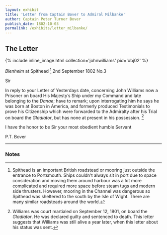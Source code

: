 ```yaml
---
layout: exhibit
title: 'Letter from Captain Bover to Admiral Milbanke'
author: Captain Peter Turner Bover
publish_date: 1802-10-03
permalink: /exhibits/letter_milbanke/
---
```


## The Letter

{% include inline_image.html collection='johnwilliams' pid='obj02' %}

*Blenheim* at Spithead [^1]
2nd September 1802
No.3

Sir

   In reply to your Letter of Yesterdays date, concerning John Williams now a Prisoner on board His Majesty’s Ship under my Command and late belonging to the *Danae*; have to remark; upon interrogating him he says he was born at Boston in America, and formerly produced Testimonials to prove his Citizenship which were forwarded to the Admiralty after his Trial on board the *Gladiator*, but has none at present in his possession. [^2]

   I have the honor to be Sir your most obedient humble Servant

P.T. Bover

---

### Notes

[^1]: Spithead is an important British roadstead or mooring just outside the entrance to Portsmouth. Ships couldn't always sit in port due to space consideration and moving them around harbour was a lot more complicated and required more space before steam tugs and modern side thrusters. However, mooring in the Channel was dangerous so Spithead was sheltered to the south by the Isle of Wight. There are many similar roadsteads around the world.

[^2]: Williams was court martialed on September 12, 1801, on board the *Gladiator*. He was declared guilty and sentenced to death. This letter suggests that Williams was still alive a year later, when this letter about his status was sent.
